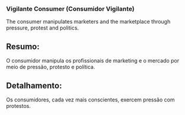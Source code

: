 ### Vigilante Consumer (Consumidor Vigilante)

The consumer manipulates marketers and the marketplace through pressure, protest and politics.

## Resumo:

O consumidor manipula os profissionais de marketing e o mercado por meio de pressão, protesto e política.​

## Detalhamento: 

Os consumidores, cada vez mais conscientes, exercem pressão com protestos.